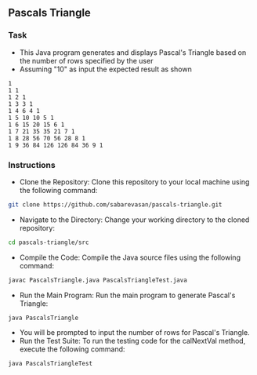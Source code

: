 ## Pascals Triangle

### Task
- This Java program generates and displays Pascal's Triangle based on the number of rows specified by the user
- Assuming "10" as input the expected result as shown
```
1 
1 1 
1 2 1 
1 3 3 1 
1 4 6 4 1 
1 5 10 10 5 1 
1 6 15 20 15 6 1 
1 7 21 35 35 21 7 1 
1 8 28 56 70 56 28 8 1 
1 9 36 84 126 126 84 36 9 1 
```

### Instructions
- Clone the Repository: Clone this repository to your local machine using the following command:
```bash
git clone https://github.com/sabarevasan/pascals-triangle.git
```
- Navigate to the Directory: Change your working directory to the cloned repository:
```bash
cd pascals-triangle/src
```
- Compile the Code: Compile the Java source files using the following command:
```bash
javac PascalsTriangle.java PascalsTriangleTest.java
```
- Run the Main Program: Run the main program to generate Pascal's Triangle:
```bash
java PascalsTriangle
```
- You will be prompted to input the number of rows for Pascal's Triangle.
- Run the Test Suite: To run the testing code for the calNextVal method, execute the following command:
```bash
java PascalsTriangleTest
```
